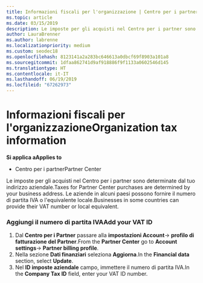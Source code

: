 ```yaml
---
title: Informazioni fiscali per l'organizzazione | Centro per i partner
ms.topic: article
ms.date: 03/15/2019
description: Le imposte per gli acquisti nel Centro per i partner sono determinate dal tuo indirizzo aziendale. Le aziende in alcuni paesi possono fornire il numero di partita IVA o l'equivalente locale.
author: LauraBrenner
ms.author: labrenne
ms.localizationpriority: medium
ms.custom: seodec18
ms.openlocfilehash: 8123141a2a283bc646613a0dbcf69f8903a101a8
ms.sourcegitcommit: 1dfaa862741d9af918886f9f1133a0602546d145
ms.translationtype: HT
ms.contentlocale: it-IT
ms.lasthandoff: 06/19/2019
ms.locfileid: "67262973"
---
```

# <a name="organization-tax-information"></a><span data-ttu-id="83f82-104">Informazioni fiscali per l'organizzazione</span><span class="sxs-lookup"><span data-stu-id="83f82-104">Organization tax information</span></span>

<span data-ttu-id="83f82-105">**Si applica a**</span><span class="sxs-lookup"><span data-stu-id="83f82-105">**Applies to**</span></span>

-  <span data-ttu-id="83f82-106">Centro per i partner</span><span class="sxs-lookup"><span data-stu-id="83f82-106">Partner Center</span></span>

<span data-ttu-id="83f82-107">Le imposte per gli acquisti nel Centro per i partner sono determinate dal tuo indirizzo aziendale.</span><span class="sxs-lookup"><span data-stu-id="83f82-107">Taxes for Partner Center purchases are determined by your business address.</span></span> <span data-ttu-id="83f82-108">Le aziende in alcuni paesi possono fornire il numero di partita IVA o l'equivalente locale.</span><span class="sxs-lookup"><span data-stu-id="83f82-108">Businesses in some countries can provide their VAT number or local equivalent.</span></span>

### <a name="add-your-vat-id"></a><span data-ttu-id="83f82-109">Aggiungi il numero di partita IVA</span><span class="sxs-lookup"><span data-stu-id="83f82-109">Add your VAT ID</span></span>

1.  <span data-ttu-id="83f82-110">Dal **Centro per i Partner** passare alla **impostazioni Account**-> **profilo di fatturazione del Partner**.</span><span class="sxs-lookup"><span data-stu-id="83f82-110">From the **Partner Center** go to **Account settings**-> **Partner billing profile**.</span></span>
2.  <span data-ttu-id="83f82-111">Nella sezione **Dati finanziari** seleziona **Aggiorna**.</span><span class="sxs-lookup"><span data-stu-id="83f82-111">In the **Financial data** section, select **Update**.</span></span>
3.  <span data-ttu-id="83f82-112">Nel **ID imposte aziendale** campo, immettere il numero di partita IVA.</span><span class="sxs-lookup"><span data-stu-id="83f82-112">In the **Company Tax ID** field, enter your VAT ID number.</span></span>



 



